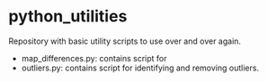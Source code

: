 # python_utilities
Repository with basic utility scripts to use over and over again.

- map_differences.py: contains script for 
- outliers.py: contains script for identifying and removing outliers.

